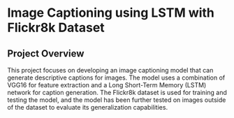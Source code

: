 # Image Captioning using LSTM with Flickr8k Dataset
## Project Overview

This project focuses on developing an image captioning model that can generate descriptive captions for images. The model uses a combination of VGG16 for feature extraction and a Long Short-Term Memory (LSTM) network for caption generation. The Flickr8k dataset is used for training and testing the model, and the model has been further tested on images outside of the dataset to evaluate its generalization capabilities.
